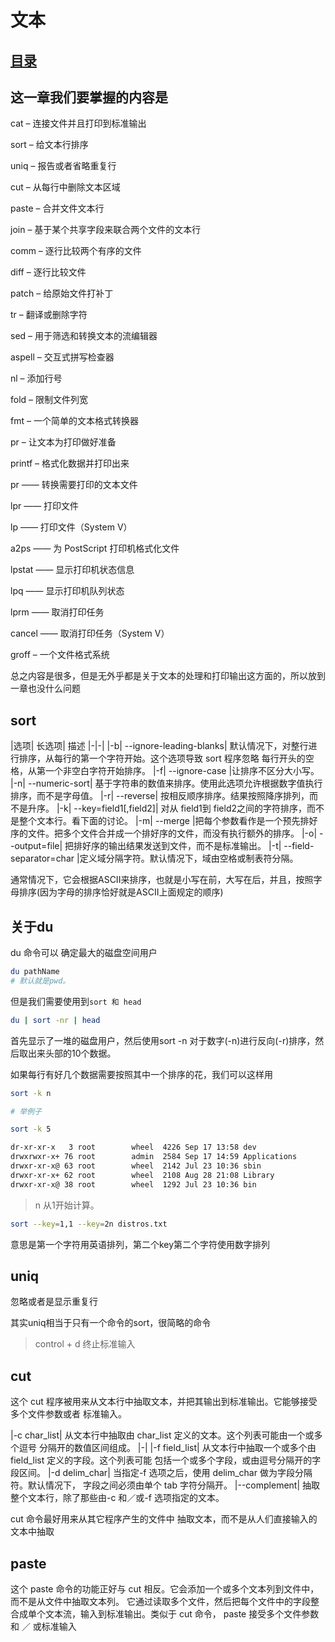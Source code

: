 # 文本
## [目录](./summary.md)
## 这一章我们要掌握的内容是

cat – 连接文件并且打印到标准输出

sort – 给文本行排序

uniq – 报告或者省略重复行

cut – 从每行中删除文本区域

paste – 合并文件文本行

join – 基于某个共享字段来联合两个文件的文本行

comm – 逐行比较两个有序的文件

diff – 逐行比较文件

patch – 给原始文件打补丁

tr – 翻译或删除字符

sed – 用于筛选和转换文本的流编辑器

aspell – 交互式拼写检查器

nl – 添加行号

fold – 限制文件列宽

fmt – 一个简单的文本格式转换器

pr – 让文本为打印做好准备

printf – 格式化数据并打印出来

pr —— 转换需要打印的文本文件

lpr —— 打印文件

lp —— 打印文件（System V）

a2ps —— 为 PostScript 打印机格式化文件

lpstat —— 显示打印机状态信息


lpq —— 显示打印机队列状态

lprm —— 取消打印任务

cancel —— 取消打印任务（System V）

groff – 一个文件格式系统

总之内容是很多，但是无外乎都是关于文本的处理和打印输出这方面的，所以放到一章也没什么问题
## sort

|选项|	长选项|	描述
|-|-|
|-b|	--ignore-leading-blanks|	默认情况下，对整行进行排序，从每行的第一个字符开始。这个选项导致 sort 程序忽略 每行开头的空格，从第一个非空白字符开始排序。
|-f|	--ignore-case	|让排序不区分大小写。
|-n|	--numeric-sort|	基于字符串的数值来排序。使用此选项允许根据数字值执行排序，而不是字母值。
|-r|	--reverse|	按相反顺序排序。结果按照降序排列，而不是升序。
|-k|	--key=field1[,field2]|	对从 field1到 field2之间的字符排序，而不是整个文本行。看下面的讨论。
|-m|	--merge	|把每个参数看作是一个预先排好序的文件。把多个文件合并成一个排好序的文件，而没有执行额外的排序。
|-o|	--output=file|	把排好序的输出结果发送到文件，而不是标准输出。
|-t|	--field-separator=char	|定义域分隔字符。默认情况下，域由空格或制表符分隔。

通常情况下，它会根据ASCII来排序，也就是小写在前，大写在后，并且，按照字母排序(因为字母的排序恰好就是ASCII上面规定的顺序)

## 关于du
du 命令可以 确定最大的磁盘空间用户

```bash
du pathName
# 默认就是pwd。
```

但是我们需要使用到`sort 和 head`
```bash
du | sort -nr | head
```
首先显示了一堆的磁盘用户，然后使用sort -n 对于数字(-n)进行反向(-r)排序，然后取出来头部的10个数据。

如果每行有好几个数据需要按照其中一个排序的花，我们可以这样用
```bash
sort -k n

# 举例子

sort -k 5

dr-xr-xr-x   3 root        wheel  4226 Sep 17 13:58 dev
drwxrwxr-x+ 76 root        admin  2584 Sep 17 14:59 Applications
drwxr-xr-x@ 63 root        wheel  2142 Jul 23 10:36 sbin
drwxr-xr-x+ 62 root        wheel  2108 Aug 28 21:08 Library
drwxr-xr-x@ 38 root        wheel  1292 Jul 23 10:36 bin
```
> n 从1开始计算。


```bash
sort --key=1,1 --key=2n distros.txt

```
意思是第一个字符用英语排列，第二个key第二个字符使用数字排列

## uniq
忽略或者是显示重复行

其实uniq相当于只有一个命令的sort，很简略的命令

> control + d 终止标准输入
## cut

这个 cut 程序被用来从文本行中抽取文本，并把其输出到标准输出。它能够接受多个文件参数或者 标准输入。

|-c char_list|	从文本行中抽取由 char_list 定义的文本。这个列表可能由一个或多个逗号 分隔开的数值区间组成。
|-|
|-f field_list|	从文本行中抽取一个或多个由 field_list 定义的字段。这个列表可能 包括一个或多个字段，或由逗号分隔开的字段区间。
|-d delim_char|	当指定-f 选项之后，使用 delim_char 做为字段分隔符。默认情况下， 字段之间必须由单个 tab 字符分隔开。
|--complement|	抽取整个文本行，除了那些由-c 和／或-f 选项指定的文本。

cut 命令最好用来从其它程序产生的文件中 抽取文本，而不是从人们直接输入的文本中抽取

## paste
这个 paste 命令的功能正好与 cut 相反。它会添加一个或多个文本列到文件中，而不是从文件中抽取文本列。 它通过读取多个文件，然后把每个文件中的字段整合成单个文本流，输入到标准输出。类似于 cut 命令， paste 接受多个文件参数和 ／ 或标准输入
